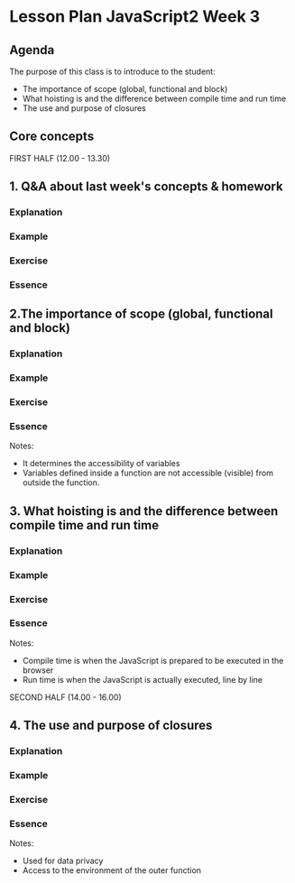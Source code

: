 # Lesson Plan JavaScript2 Week 3

## Agenda

The purpose of this class is to introduce to the student:

- The importance of scope (global, functional and block)
- What hoisting is and the difference between compile time and run time
- The use and purpose of closures

## Core concepts

FIRST HALF (12.00 - 13.30)
## 1. Q&A about last week's concepts & homework
### Explanation
### Example
### Exercise
### Essence

## 2.The importance of scope (global, functional and block)
### Explanation
### Example
### Exercise
### Essence
Notes:

- It determines the accessibility of variables
- Variables defined inside a function are not accessible (visible) from outside the function.

## 3. What hoisting is and the difference between compile time and run time
### Explanation
### Example
### Exercise
### Essence
Notes:

- Compile time is when the JavaScript is prepared to be executed in the browser
- Run time is when the JavaScript is actually executed, line by line


SECOND HALF (14.00 - 16.00)

## 4. The use and purpose of closures
### Explanation
### Example
### Exercise
### Essence
Notes:

- Used for data privacy
- Access to the environment of the outer function




